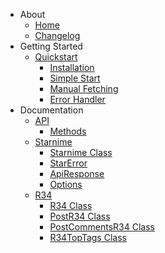 * <i class="fa-solid fa-circle-info"></i> About
    * [<i class="fa-solid fa-house-chimney"></i> Home](/ "Starnime | Home")
    * [<i class="fa-solid fa-scroll"></i> Changelog](changelog.md "Starnime | Changelog")
* <i class="fa-solid fa-rocket"></i> Getting Started
    * [<i class="fa-solid fa-code-branch"></i> Quickstart](quickstart.md "Starnime | Quickstart")
        * [<i class="fa-solid fa-download"></i> Installation](quickstart.md?id=-installation)
        * [<i class="fa-solid fa-code"></i> Simple Start](quickstart.md?id=-simple-start)
        * [<i class="fa-solid fa-laptop-code"></i> Manual Fetching](quickstart.md?id=-manual-fetching)
        * [<i class="fa-solid fa-triangle-exclamation"></i> Error Handler](quickstart.md?id=-error-handler)
* <i class="fa-solid fa-book"></i> Documentation
    * [<i class="fa-solid fa-puzzle-piece"></i> API](api.md "Starnime | ApiDocs")
        * [<i class="fa-solid fa-signs-post"></i> Methods](api.md?id=-methods)
    * [<i class="fa-brands fa-node-js"></i> Starnime](starnime.md "Starnime | Docs")
        * [<i class="fa-solid fa-gear"></i> Starnime Class](starnime.md?id=starnime-class)
        * [<i class="fa-solid fa-fire"></i> StarError](starnime.md?id=starerror-class)
        * [<i class="fa-solid fa-reply"></i> ApiResponse](starnime.md?id=apiresponse-class)
        * [<i class="fa-solid fa-filter"></i> Options](starnime.md?id=options)
    * [<i class="fa-solid fa-ban"></i> R34](r34.md "Starnime R34 | Docs")
        * [<i class="fa-solid fa-gear"></i> R34 Class](r34.md?id=r34-class)
        * [<i class="fa-solid fa-reply"></i> PostR34 Class](r34.md?id=postr34-class)
        * [<i class="fa-solid fa-comment-dots"></i> PostCommentsR34 Class](r34.md?id=postcommentsr34-class)
        * [<i class="fa-solid fa-tags"></i> R34TopTags Class](r34.md?id=r34toptags-class)
